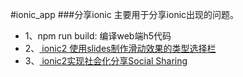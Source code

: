 #ionic_app
###分享ionic 主要用于分享ionic出现的问题。
* 1、npm run build: 编译web端h5代码
* 2、[ ionic2 使用slides制作滑动效果的类型选择栏](http://blog.csdn.net/malonely/article/details/52512827)
* 3、[ ionic2实现社会化分享Social Sharing](http://blog.csdn.net/qq_15096707/article/details/53159010)
